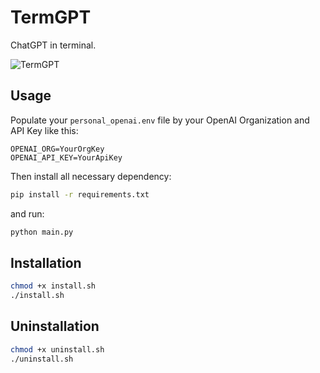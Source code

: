 # TermGPT
ChatGPT in terminal.

![TermGPT](https://i.postimg.cc/cJvcpWM1/Screenshot-from-2023-03-30-01-53-09.png)

## Usage
Populate your `personal_openai.env` file by your OpenAI Organization and API Key like this:
```env
OPENAI_ORG=YourOrgKey
OPENAI_API_KEY=YourApiKey
```
Then install all necessary dependency:
```sh
pip install -r requirements.txt
```
and run:
```sh
python main.py
```

## Installation
```sh
chmod +x install.sh
./install.sh
```

## Uninstallation
```sh
chmod +x uninstall.sh
./uninstall.sh
```
